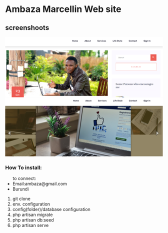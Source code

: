 
<h1>Ambaza Marcellin Web site</h1>

<h2>screenshoots</h2>
<img src="screenshoots/blog.png"><br>
<img src="screenshoots/computer.png"><br>

<h3>How To install:</h3>
<p>
    <ul>to connect:
        <li>Email:ambaza@gmail.com</li>
        <li>Burundi</li>
    </ul>
</p>
<ol>
    <li>git clone </li>
    <li>env. configuration</li>
    <li>config(folder)/database configuration</li>
    <li>php artisan migrate</li>
    <li>php artisan db:seed</li>
    <li>php artisan serve</li>
</ol>
